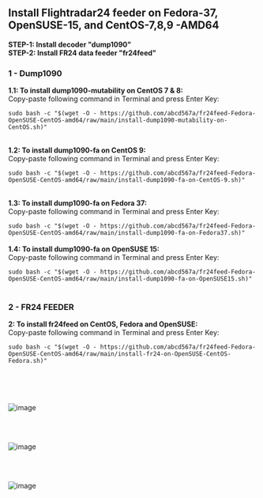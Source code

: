 ## Install Flightradar24 feeder on Fedora-37, OpenSUSE-15, and CentOS-7,8,9 -AMD64
**STEP-1: Install decoder "dump1090"** </br> 
**STEP-2: Install FR24 data feeder "fr24feed"** </br>

### 1 - Dump1090
**1.1: To install dump1090-mutability on CentOS 7 & 8:** </br> 
Copy-paste following command in Terminal and press Enter Key: </br>

`sudo bash -c "$(wget -O - https://github.com/abcd567a/fr24feed-Fedora-OpenSUSE-CentOS-amd64/raw/main/install-dump1090-mutability-on-CentOS.sh)"  ` 
</br></br>

**1.2: To install dump1090-fa on CentOS 9:** </br> 
Copy-paste following command in Terminal and press Enter Key: </br>

`sudo bash -c "$(wget -O - https://github.com/abcd567a/fr24feed-Fedora-OpenSUSE-CentOS-amd64/raw/main/install-dump1090-fa-on-CentOS-9.sh)"  ` 
</br></br>

**1.3: To install dump1090-fa on Fedora 37:** </br> 
Copy-paste following command in Terminal and press Enter Key: </br>

`sudo bash -c "$(wget -O - https://github.com/abcd567a/fr24feed-Fedora-OpenSUSE-CentOS-amd64/raw/main/install-dump1090-fa-on-Fedora37.sh)"  ` 
</br></br>
**1.4: To install dump1090-fa on OpenSUSE 15:** </br> 
Copy-paste following command in Terminal and press Enter Key: </br>

`sudo bash -c "$(wget -O - https://github.com/abcd567a/fr24feed-Fedora-OpenSUSE-CentOS-amd64/raw/main/install-dump1090-fa-on-OpenSUSE15.sh)"  ` 
</br></br>

### 2 - FR24 FEEDER
**2: To install fr24feed on CentOS, Fedora and OpenSUSE:** </br> 
Copy-paste following command in Terminal and press Enter Key: </br>

`sudo bash -c "$(wget -O - https://github.com/abcd567a/fr24feed-Fedora-OpenSUSE-CentOS-amd64/raw/main/install-fr24-on-OpenSUSE-CentOS-Fedora.sh)"  ` 
</br></br>

<br></br>

![image](https://user-images.githubusercontent.com/28452511/215102356-ecc5f536-daba-491e-8399-92ede6708e1e.png)

</br></br>

![image](https://user-images.githubusercontent.com/28452511/215102121-ed02f52b-d408-48bc-8b86-c53c5f26e29b.png)

</br></br>

![image](https://user-images.githubusercontent.com/28452511/215103651-778d4100-9b28-42f1-87cf-9b2a1d1c1cfc.png)

</br></br>

